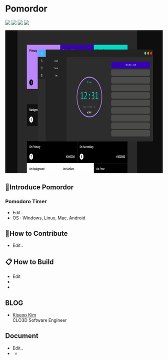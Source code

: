 # Pomordor
<img src="https://ci.appveyor.com/api/projects/status/github/kiseop91/Pomordor?branch=develop&svg=true">  <img src="https://img.shields.io/github/issues-pr/kiseop91/Pomordor/Pomordor">  <img src="https://img.shields.io/github/languages/top/kiseop91/Pomordor">  <img src="https://img.shields.io/github/contributors/kiseop91/Pomordor">  
 
<img src="./images/todos.gif" width="800" height="457"> 
 
## 🚀Introduce Pomordor

### Pomodoro Timer

- Edit..
- OS : Windows, Linux, Mac, Android 
 
## 👏How to Contribute
- Edit..
   
## 📋 How to Build 
- Edit 
-  
- 
  
## BLOG 
- [Kiseop Kim](https://blog.naver.com/kiseop91)  
CLO3D Software Engineer 
   

## Document 
- Edit..
- -
